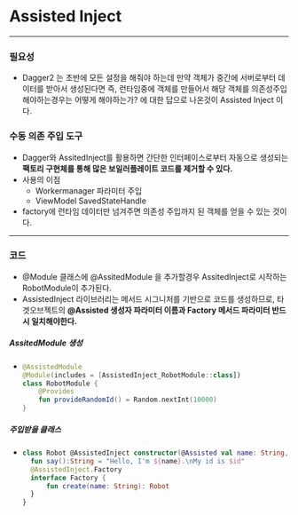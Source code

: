 # Assisted Inject
---
### 필요성
* Dagger2 는 초반에 모든 설정을 해줘야 하는데 만약 객체가 중간에 서버로부터 데이터를 받아서 생성된다면 즉, 런타임중에 객체를 만들어서 해당 객체를 의존성주입해야하는경우는 어떻게 해야하는가? 에 대한 답으로 나온것이 Assisted Inject 이다.
### 수동 의존 주입 도구
* Dagger와 AssitedInject를 활용하면 간단한 인터페이스로부터 자동으로 생성되는 **팩토리 구현체를 통해 많은 보일러플레이트 코드를 제거할 수 있다.**
* 사용의 이점
  * Workermanager 파라미터 주입
  * ViewModel SavedStateHandle
* factory에 런타임 데이터만 넘겨주면 의존성 주입까지 된 객체를 얻을 수 있는 것이다.
---
### 코드
* @Module 클래스에 @AssitedModule 을 추가할경우 AssitedInject로 시작하는 RobotModule이 추가된다.
* AssistedInject 라이브러리는 메서드 시그니처를 기반으로 코드를 생성하므로, 타겟오브젝트의 **@Assisted 생성자 파라미터 이름과 Factory 메서드 파라미터 반드시 일치해야한다.**
##### AssitedModule 생성
* ```kotlin
  @AssistedModule
  @Module(includes = [AssistedInject_RobotModule::class])
  class RobotModule {
      @Provides
      fun provideRandomId() = Random.nextInt(10000)
  }
##### 주입받을 클래스
* ```kotlin
  class Robot @AssistedInject constructor(@Assisted val name: String, val id: Int) {
    fun say():String = "Hello, I'm ${name}.\nMy id is $id"
    @AssistedInject.Factory
    interface Factory {
        fun create(name: String): Robot
    }
  }
